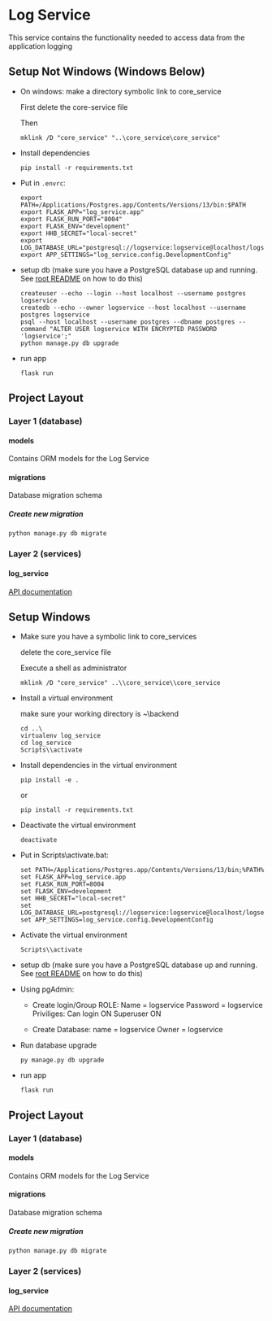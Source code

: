 # Log Service

This service contains the functionality needed to access data from the application logging
 
## Setup Not Windows (Windows Below)

- On windows: make a directory symbolic link to core_service

    First delete the core-service file

    Then
    ```shell
    mklink /D "core_service" "..\core_service\core_service"
    ```

- Install dependencies
    ```shell
    pip install -r requirements.txt
    ```

- Put in `.envrc`:
    ```shell
    export PATH=/Applications/Postgres.app/Contents/Versions/13/bin:$PATH
    export FLASK_APP="log_service.app"
    export FLASK_RUN_PORT="8004"
    export FLASK_ENV="development"
    export HHB_SECRET="local-secret"
    export LOG_DATABASE_URL="postgresql://logservice:logservice@localhost/logservice"
    export APP_SETTINGS="log_service.config.DevelopmentConfig"
    ```

- setup db (make sure you have a PostgreSQL database up and running. See [root README](../../README.md) on how to do this)
    ```shell
    createuser --echo --login --host localhost --username postgres logservice
    createdb --echo --owner logservice --host localhost --username postgres logservice
    psql --host localhost --username postgres --dbname postgres --command "ALTER USER logservice WITH ENCRYPTED PASSWORD 'logservice';"
    python manage.py db upgrade
    ```

- run app
    ```shell script
    flask run
    ```


## Project Layout

### Layer 1 (database)

#### models
Contains ORM models for the Log Service

#### migrations
Database migration schema

##### Create new migration
```shell script
python manage.py db migrate
```


### Layer 2 (services)

#### log_service
[API documentation](docs/openapi.yaml)


## Setup Windows
- Make sure you have a symbolic link to core_services

    delete the core_service file

    Execute a shell as administrator

    ```shell
    mklink /D "core_service" ..\\core_service\\core_service
    ```


- Install a virtual environment

    make sure your working directory is ~\backend

    ```shell
    cd ..\
    virtualenv log_service
    cd log_service
    Scripts\\activate
    ```

- Install dependencies in the virtual environment
    ```shell
    pip install -e .
    ```
    or
    ```shell
    pip install -r requirements.txt
    ```

- Deactivate the virtual environment
    ```shell
    deactivate
    ```

- Put in Scripts\activate.bat:
    ```shell
    set PATH=/Applications/Postgres.app/Contents/Versions/13/bin;%PATH%
    set FLASK_APP=log_service.app
    set FLASK_RUN_PORT=8004
    set FLASK_ENV=development
    set HHB_SECRET="local-secret"
    set LOG_DATABASE_URL=postgresql://logservice:logservice@localhost/logservice
    set APP_SETTINGS=log_service.config.DevelopmentConfig
    ```

- Activate the virtual environment
    ```shell
    Scripts\\activate
    ```

- setup db (make sure you have a PostgreSQL database up and running. See [root README](../../README.md) on how to do this)

- Using pgAdmin:
    - Create login/Group ROLE:
    Name = logservice
    Password = logservice
    Priviliges: Can login ON
                Superuser ON

    - Create Database:
    name = logservice
    Owner = logservice

- Run database upgrade
    ```shell
    py manage.py db upgrade
    ```

- run app
    ```shell script
    flask run
    ```

## Project Layout

### Layer 1 (database)

#### models
Contains ORM models for the Log Service

#### migrations
Database migration schema

##### Create new migration
```shell script
python manage.py db migrate
```


### Layer 2 (services)

#### log_service
[API documentation](docs/openapi.yaml)